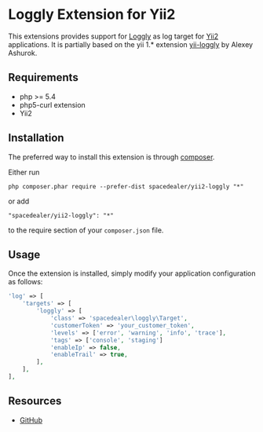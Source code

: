 # Loggly Extension for Yii2

This extensions provides support for [Loggly](http://loggly.com/) as log target for [Yii2](https://github.com/yiisoft/yii2) applications.
It is partially based on the yii 1.* extension [yii-loggly](https://github.com/aotd1/yii-loggly) by Alexey Ashurok.

## Requirements

 - php >= 5.4
 - php5-curl extension
 - Yii2
 
## Installation

The preferred way to install this extension is through [composer](http://getcomposer.org/download/).

Either run

```
php composer.phar require --prefer-dist spacedealer/yii2-loggly "*"
```

or add

```
"spacedealer/yii2-loggly": "*"
```

to the require section of your `composer.json` file.

## Usage

Once the extension is installed, simply modify your application configuration as follows:

```php
'log' => [
	'targets' => [
		'loggly' => [
			'class' => 'spacedealer\loggly\Target',
			'customerToken' => 'your_customer_token',
			'levels' => ['error', 'warning', 'info', 'trace'],
			'tags' => ['console', 'staging']
			'enableIp' => false,
			'enableTrail' => true,
		],
	],
],
```
## Resources

 - [GitHub](https://github.com/spacedealer/yii2-loggly)
